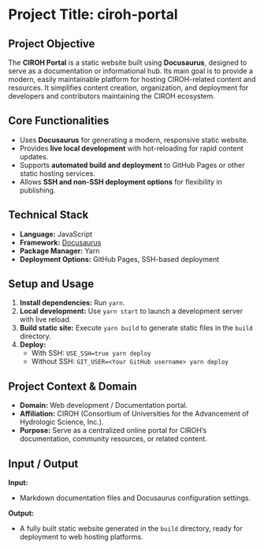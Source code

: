 # Project Title: **ciroh-portal**

## Project Objective
The **CIROH Portal** is a static website built using **Docusaurus**, designed to serve as a documentation or informational hub. Its main goal is to provide a modern, easily maintainable platform for hosting CIROH-related content and resources. It simplifies content creation, organization, and deployment for developers and contributors maintaining the CIROH ecosystem.

## Core Functionalities  
- Uses **Docusaurus** for generating a modern, responsive static website.  
- Provides **live local development** with hot-reloading for rapid content updates.  
- Supports **automated build and deployment** to GitHub Pages or other static hosting services.  
- Allows **SSH and non-SSH deployment options** for flexibility in publishing.  

## Technical Stack  
- **Language:** JavaScript  
- **Framework:** [Docusaurus](https://docusaurus.io/)  
- **Package Manager:** Yarn  
- **Deployment Options:** GitHub Pages, SSH-based deployment  

## Setup and Usage  
1. **Install dependencies:** Run `yarn`.  
2. **Local development:** Use `yarn start` to launch a development server with live reload.  
3. **Build static site:** Execute `yarn build` to generate static files in the `build` directory.  
4. **Deploy:**  
   - With SSH: `USE_SSH=true yarn deploy`  
   - Without SSH: `GIT_USER=<Your GitHub username> yarn deploy`  

## Project Context & Domain  
- **Domain:** Web development / Documentation portal.  
- **Affiliation:** CIROH (Consortium of Universities for the Advancement of Hydrologic Science, Inc.).  
- **Purpose:** Serve as a centralized online portal for CIROH’s documentation, community resources, or related content.  

## Input / Output  
**Input:**  
- Markdown documentation files and Docusaurus configuration settings.  

**Output:**  
- A fully built static website generated in the `build` directory, ready for deployment to web hosting platforms.  
